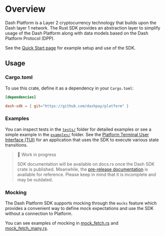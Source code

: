 # Overview

Dash Platform is a Layer 2 cryptocurrency technology that builds upon the Dash layer 1 network. The
Rust SDK provides an abstraction layer to simplify usage of the Dash Platform along with data models
based on the Dash Platform Protocol (DPP).

See the [Quick Start page](quick-start.md) for example setup and use of the SDK.

## Usage

### Cargo.toml

To use this crate, define it as a dependency in your `Cargo.toml`:

```toml
[dependencies]

dash-sdk = { git="https://github.com/dashpay/platform" }
```

### Examples

You can inspect tests in the
[`tests/`](https://github.com/dashpay/platform/tree/v1.0-dev/packages/rs-sdk/tests/) folder for
detailed examples or see a simple example in the
[`examples/`](https://github.com/dashpay/platform/tree/v1.0-dev/packages/rs-sdk/examples) folder.
See the [Platform Terminal User Interface (TUI)](https://github.com/dashpay/platform-tui/) for an
application that uses the SDK to execute various state transitions.

> 🚧 Work in progress
>
> SDK documentation will be available on docs.rs once the Dash SDK crate is published. Meanwhile,
> the [pre-release documentation](https://dashpay.github.io/docs-platform/dash_sdk/) is available
> for reference. Please keep in mind that it is incomplete and may be outdated.

### Mocking

The Dash Platform SDK supports mocking through the `mocks` feature which provides a convenient way
to define mock expectations and use the SDK without a connection to Platform.

You can see examples of mocking in
[mock_fetch.rs](https://github.com/dashpay/platform/blob/v1.0-dev/packages/rs-sdk/tests/fetch/mock_fetch.rs)
and
[mock_fetch_many.rs](https://github.com/dashpay/platform/blob/v1.0-dev/packages/rs-sdk/tests/fetch/mock_fetch_many.rs).
